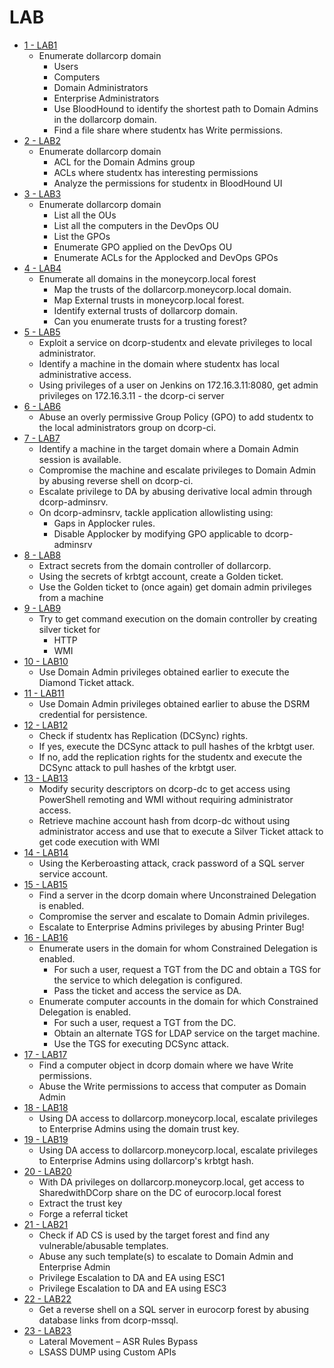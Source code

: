 # LAB 

* [1 - LAB1️](lab1.md)
    - Enumerate dollarcorp domain
        - Users
        - Computers
        - Domain Administrators
        - Enterprise Administrators
        - Use BloodHound to identify the shortest path to Domain Admins in the dollarcorp domain.
        - Find a file share where studentx has Write permissions.
* [2 - LAB2️](lab2.md)
    - Enumerate dollarcorp domain
        - ACL for the Domain Admins group
        - ACLs where studentx has interesting permissions
        - Analyze the permissions for studentx in BloodHound UI
* [3 - LAB3️](lab3.md)
    - Enumerate dollarcorp domain
        - List all the OUs
        - List all the computers in the DevOps OU
        - List the GPOs 
        - Enumerate GPO applied on the DevOps OU
        - Enumerate ACLs for the Applocked and DevOps GPOs
* [4 - LAB4️](lab4.md)
    - Enumerate all domains in the moneycorp.local forest
        - Map the trusts of the dollarcorp.moneycorp.local domain.
        - Map External trusts in moneycorp.local forest. 
        - Identify external trusts of dollarcorp domain. 
        - Can you enumerate trusts for a trusting forest?
* [5 - LAB5️](lab5.md)
    - Exploit a service on dcorp-studentx and elevate privileges to local administrator. 
    - Identify a machine in the domain where studentx has local administrative access.
    - Using privileges of a user on Jenkins on 172.16.3.11:8080, get admin privileges on 172.16.3.11 - the dcorp-ci server
* [6 - LAB6️](lab6.md)
    - Abuse an overly permissive Group Policy (GPO) to add studentx to the local administrators group on dcorp-ci.
* [7 - LAB7️](lab7.md)
    - Identify a machine in the target domain where a Domain Admin session is available. 
    - Compromise the machine and escalate privileges to Domain Admin by abusing reverse shell on dcorp-ci.
    - Escalate privilege to DA by abusing derivative local admin through dcorp-adminsrv. 
    - On dcorp-adminsrv, tackle application allowlisting using: 
        - Gaps in Applocker rules. 
        - Disable Applocker by modifying GPO applicable to dcorp-adminsrv
* [8 - LAB8️](lab8.md)
    - Extract secrets from the domain controller of dollarcorp.
    - Using the secrets of krbtgt account, create a Golden ticket. 
    - Use the Golden ticket to (once again) get domain admin privileges from a machine
* [9 - LAB9️](lab9.md)
    - Try to get command execution on the domain controller by creating silver ticket for
        - HTTP
        - WMI
* [10 - LAB1️0️](lab10.md)
    - Use Domain Admin privileges obtained earlier to execute the Diamond Ticket attack. 
* [11 - LAB1️1️](lab11.md)
    - Use Domain Admin privileges obtained earlier to abuse the DSRM credential for persistence. 
* [12 - LAB1️2️](lab12.md) 
    - Check if studentx has Replication (DCSync) rights. 
    - If yes, execute the DCSync attack to pull hashes of the krbtgt user.
    - If no, add the replication rights for the studentx and execute the DCSync attack to pull hashes of the krbtgt user. 
* [13 - LAB1️3️](lab13.md)
    - Modify security descriptors on dcorp-dc to get access using PowerShell remoting and WMI without requiring administrator access.
    - Retrieve machine account hash from dcorp-dc without using administrator access and use that to execute a Silver Ticket attack to get code execution with WMI
* [14 - LAB1️4️](lab14.md)
    - Using the Kerberoasting attack, crack password of a SQL server service account. 
* [15 - LAB1️5️](lab15.md)
    - Find a server in the dcorp domain where Unconstrained Delegation is enabled. 
    - Compromise the server and escalate to Domain Admin privileges. 
    - Escalate to Enterprise Admins privileges by abusing Printer Bug!
* [16 - LAB1️6️](lab16.md)
    - Enumerate users in the domain for whom Constrained Delegation is enabled. 
        - For such a user, request a TGT from the DC and obtain a TGS for the service to which delegation is configured. 
        - Pass the ticket and access the service as DA. 
    - Enumerate computer accounts in the domain for which Constrained Delegation is enabled. 
        - For such a user, request a TGT from the DC.
        - Obtain an alternate TGS for LDAP service on the target machine. 
        - Use the TGS for executing DCSync attack.
* [17 - LAB1️7️](lab17.md)
    - Find a computer object in dcorp domain where we have Write permissions. 
    - Abuse the Write permissions to access that computer as Domain Admin
* [18 - LAB1️8️](lab18.md)
    - Using DA access to dollarcorp.moneycorp.local, escalate privileges to Enterprise Admins using the domain trust key. 
* [19 - LAB1️9️](lab19.md)
    - Using DA access to dollarcorp.moneycorp.local, escalate privileges to Enterprise Admins using dollarcorp's krbtgt hash.
* [20 - LAB2️0️](lab20.md)
    - With DA privileges on dollarcorp.moneycorp.local, get access to SharedwithDCorp share on the DC of eurocorp.local forest
    - Extract the trust key
    - Forge a referral ticket
* [21 - LAB2️1️](lab21.md)
    - Check if AD CS is used by the target forest and find any vulnerable/abusable templates. 
    - Abuse any such template(s) to escalate to Domain Admin and Enterprise Admin
    - Privilege Escalation to DA and EA using ESC1
    - Privilege Escalation to DA and EA using ESC3
* [22 - LAB2️2️](lab22.md)
    - Get a reverse shell on a SQL server in eurocorp forest by abusing database links from dcorp-mssql.
* [23 - LAB2️3️](lab23.md)
    - Lateral Movement – ASR Rules Bypass
    - LSASS DUMP using Custom APIs
